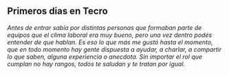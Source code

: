 ## Primeros dias en Tecro 

_Antes de entrar sabía por distintas personas que formaban parte de equipos que el clima laboral era muy bueno, pero una vez dentro podés entender de que hablan. Es eso lo que más me gustó hasta el momento, que en todo momento hay gente dispuesta a ayudar, a charlar, a compartir lo que saben, alguna experiencia o anecdota.
Sin importar el rol que cumplan no hay rangos, todos te saludan y te tratan por igual._